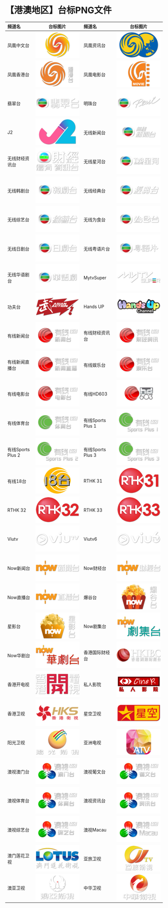 # 【港澳地区】台标PNG文件
|频道名|台标图片|频道名|台标图片|
|:---|:---:|:---|:---:|
|凤凰中文台|<img src="https://raw.githubusercontent.com/liuyilong80880/tvlog/main/img/Phoenix1.png">|凤凰资讯台|<img src="https://raw.githubusercontent.com/liuyilong80880/tvlog/main/img/Phoenix2.png">|
|凤凰香港台|<img src="https://raw.githubusercontent.com/liuyilong80880/tvlog/main/img/Phoenix3.png">|凤凰电影台|<img src="https://raw.githubusercontent.com/liuyilong80880/tvlog/main/img/Phoenix4.png">|
|翡翠台|<img src="https://raw.githubusercontent.com/liuyilong80880/tvlog/main/img/TVB1.png">|明珠台|<img src="https://raw.githubusercontent.com/liuyilong80880/tvlog/main/img/TVB2.png">|
|J2|<img src="https://raw.githubusercontent.com/liuyilong80880/tvlog/main/img/TVB3.png">|无线新闻台|<img src="https://raw.githubusercontent.com/liuyilong80880/tvlog/main/img/TVB4.png">|
|无线财经资讯台|<img src="https://raw.githubusercontent.com/liuyilong80880/tvlog/main/img/TVB5.png">|无线星河台|<img src="https://raw.githubusercontent.com/liuyilong80880/tvlog/main/img/TVB6.png">|
|无线韩剧台|<img src="https://raw.githubusercontent.com/liuyilong80880/tvlog/main/img/TVB7.png">|无线经典台|<img src="https://raw.githubusercontent.com/liuyilong80880/tvlog/main/img/TVB8.png">|
|无线综艺台|<img src="https://raw.githubusercontent.com/liuyilong80880/tvlog/main/img/TVB9.png">|无线为食台|<img src="https://raw.githubusercontent.com/liuyilong80880/tvlog/main/img/TVB10.png">|
|无线日剧台|<img src="https://raw.githubusercontent.com/liuyilong80880/tvlog/main/img/TVB11.png">|无线粤语片台|<img src="https://raw.githubusercontent.com/liuyilong80880/tvlog/main/img/TVB12.png">|
|无线华语剧台|<img src="https://raw.githubusercontent.com/liuyilong80880/tvlog/main/img/TVB13.png">|MytvSuper|<img src="https://raw.githubusercontent.com/liuyilong80880/tvlog/main/img/TVB14.png">|
|功夫台|<img src="https://raw.githubusercontent.com/liuyilong80880/tvlog/main/img/TVB15.png">|Hands UP|<img src="https://raw.githubusercontent.com/liuyilong80880/tvlog/main/img/TVB16.png">|
|有线新闻台|<img src="https://raw.githubusercontent.com/liuyilong80880/tvlog/main/img/icable1.png">|有线财经资讯台|<img src="https://raw.githubusercontent.com/liuyilong80880/tvlog/main/img/icable2.png">|
|有线新闻直播台|<img src="https://raw.githubusercontent.com/liuyilong80880/tvlog/main/img/icable3.png">|有线娱乐台|<img src="https://raw.githubusercontent.com/liuyilong80880/tvlog/main/img/icable4.png">|
|有线电影台|<img src="https://raw.githubusercontent.com/liuyilong80880/tvlog/main/img/icable5.png">|有线HD603|<img src="https://raw.githubusercontent.com/liuyilong80880/tvlog/main/img/icable6.png">|
|有线体育台|<img src="https://raw.githubusercontent.com/liuyilong80880/tvlog/main/img/icable7.png">|有线Sports Plus 1|<img src="https://raw.githubusercontent.com/liuyilong80880/tvlog/main/img/icable8.png">|
|有线Sports Plus 2|<img src="https://raw.githubusercontent.com/liuyilong80880/tvlog/main/img/icable9.png">|有线Sports Plus 3|<img src="https://raw.githubusercontent.com/liuyilong80880/tvlog/main/img/icable10.png">|
|有线18台|<img src="https://raw.githubusercontent.com/liuyilong80880/tvlog/main/img/icable11.png">|RTHK 31|<img src="https://raw.githubusercontent.com/liuyilong80880/tvlog/main/img/RTHK31.png">|
|RTHK 32|<img src="https://raw.githubusercontent.com/liuyilong80880/tvlog/main/img/RTHK32.png">|RTHK 33|<img src="https://raw.githubusercontent.com/liuyilong80880/tvlog/main/img/RTHK33.png">|
|Viutv|<img src="https://raw.githubusercontent.com/liuyilong80880/tvlog/main/img/viutv.png">|Viutv6|<img src="https://raw.githubusercontent.com/liuyilong80880/tvlog/main/img/viutv6.png">|
|Now新闻台|<img src="https://raw.githubusercontent.com/liuyilong80880/tvlog/main/img/now1.png">|Now财经台|<img src="https://raw.githubusercontent.com/liuyilong80880/tvlog/main/img/now2.png">|
|Now直播台|<img src="https://raw.githubusercontent.com/liuyilong80880/tvlog/main/img/now3.png">|爆谷台|<img src="https://raw.githubusercontent.com/liuyilong80880/tvlog/main/img/now4.png">|
|星影台|<img src="https://raw.githubusercontent.com/liuyilong80880/tvlog/main/img/now5.png">|Now剧集台|<img src="https://raw.githubusercontent.com/liuyilong80880/tvlog/main/img/now6.png">|
|Now华剧台|<img src="https://raw.githubusercontent.com/liuyilong80880/tvlog/main/img/now7.png">|香港国际财经台|<img src="https://raw.githubusercontent.com/liuyilong80880/tvlog/main/img/xggjcj.png">|
|香港开电视|<img src="https://raw.githubusercontent.com/liuyilong80880/tvlog/main/img/xgkai.png">|私人影院|<img src="https://raw.githubusercontent.com/liuyilong80880/tvlog/main/img/sirenyy.png">|
|香港卫视|<img src="https://raw.githubusercontent.com/liuyilong80880/tvlog/main/img/HKS.png">|星空卫视|<img src="https://raw.githubusercontent.com/liuyilong80880/tvlog/main/img/Startv.png">|
|阳光卫视|<img src="https://raw.githubusercontent.com/liuyilong80880/tvlog/main/img/Suntv.png">|亚洲电视|<img src="https://raw.githubusercontent.com/liuyilong80880/tvlog/main/img/ATV.png">|
|澳视澳门台|<img src="https://raw.githubusercontent.com/liuyilong80880/tvlog/main/img/Aoshi1.png">|澳视葡文台|<img src="https://raw.githubusercontent.com/liuyilong80880/tvlog/main/img/Aoshi2.png">|
|澳视体育台|<img src="https://raw.githubusercontent.com/liuyilong80880/tvlog/main/img/Aoshi3.png">|澳视资讯台|<img src="https://raw.githubusercontent.com/liuyilong80880/tvlog/main/img/Aoshi4.png">|
|澳视综艺台|<img src="https://raw.githubusercontent.com/liuyilong80880/tvlog/main/img/Aoshi5.png">|澳视Macau|<img src="https://raw.githubusercontent.com/liuyilong80880/tvlog/main/img/Aoshi6.png">|
|澳门莲花卫视|<img src="https://raw.githubusercontent.com/liuyilong80880/tvlog/main/img/Lotus.png">|亚旅卫视|<img src="https://raw.githubusercontent.com/liuyilong80880/tvlog/main/img/ACTSTV.png">|
|澳亚卫视|<img src="https://raw.githubusercontent.com/liuyilong80880/tvlog/main/img/Aoya.png">|中华卫视|<img src="https://raw.githubusercontent.com/liuyilong80880/tvlog/main/img/CHTV.png">|
